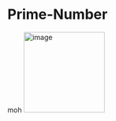 # Prime-Number
moh
<img width="164" alt="image" src="https://github.com/Mohamed-apdi/Prime-Number/assets/119160455/3521c9e3-7e22-4d98-9601-dd27f77a4761">
